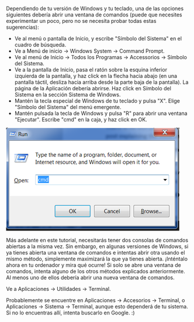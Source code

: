 
<!--sec data-title="Opening: Windows" data-id="windows_prompt" data-collapse=true ces-->

Dependiendo de tu versión de Windows y tu teclado, una de las opciones siguientes debería abrir una ventana de comandos (puede que necesites experimentar un poco, pero no se necesita probar todas estas sugerencias):

- Ve al menú o pantalla de Inicio, y escribe "Símbolo del Sistema" en el cuadro de búsqueda.
- Ve a Menú de inicio → Windows System → Command Prompt.
- Ve al menú de Inicio → Todos los Programas → Accessorios → Símbolo del Sistema.
- Ve a la pantalla de Inicio, pasa el ratón sobre la esquina inferior izquierda de la pantalla, y haz click en la flecha hacia abajo (en una pantalla táctil, desliza hacia arriba desde la parte baja de la pantalla). La página de la Aplicación debería abrirse. Haz click en Símbolo del Sistema en la sección Sistema de Windows.
- Mantén la tecla especial de Windows de tu teclado y pulsa "X". Elige "Símbolo del Sistema" del menú emergente.
- Mantén pulsada la tecla de Windows y pulsa "R" para abrir una ventana "Ejecutar". Escribe "cmd" en la caja, y haz click en OK.

![Escribe "cmd" en la ventana "Ejecutar"](../python_installation/images/windows-plus-r.png)

Más adelante en este tutorial, necesitarás tener dos consolas de comandos abiertas a la misma vez. Sin embargo, en algunas versiones de Windows, si ya tienes abierta una ventana de comandos e intentas abrir otra usando el mismo método, simplemente maximizará la que ya tienes abierta. ¡Inténtalo ahora en tu ordenador y mira qué ocurre! Si solo se abre una ventana de comandos, intenta alguno de los otros métodos explicados anteriormente. Al menos uno de ellos debería abrir una nueva ventana de comandos.

<!--endsec-->

<!--sec data-title="Opening: macOS" data-id="macOS_prompt" data-collapse=true ces-->

Ve a Aplicaciones → Utilidades → Terminal.

<!--endsec-->

<!--sec data-title="Opening: Linux" data-id="linux_prompt" data-collapse=true ces-->

Probablemente se encuentre en Aplicaciones → Accesorios → Terminal, o Aplicaciones → Sistema → Terminal, aunque esto dependerá de tu sistema. Si no lo encuentras allí, intenta buscarlo en Google. :)

<!--endsec-->
